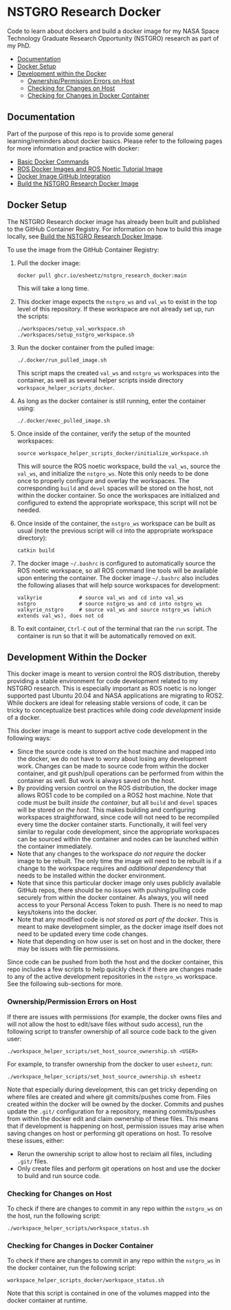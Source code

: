 # NSTGRO Research Docker

Code to learn about dockers and build a docker image for my NASA Space Technology Graduate Research Opportunity (NSTGRO) research as part of my PhD.

* [Documentation](#documentation)
* [Docker Setup](#docker-setup)
* [Development within the Docker](#development-within-the-docker)
    * [Ownership/Permission Errors on Host](#ownership/permission-errors-on-host)
    * [Checking for Changes on Host](#checking-for-changes-on-host)
    * [Checking for Changes in Docker Container](#checking-for-changes-in-docker-container)



## Documentation

Part of the purpose of this repo is to provide some general learning/reminders about docker basics.  Please refer to the following pages for more information and practice with docker:
- [Basic Docker Commands](docs/basic_docker_commands.md)
- [ROS Docker Images and ROS Noetic Tutorial Image](docs/ros_containers.md)
- [Docker Image GitHub Integration](docs/docker_image_github_integration.md)
- [Build the NSTGRO Research Docker Image](docs/build_nstgro_research_docker_image.md)



## Docker Setup

The NSTGRO Research docker image has already been built and published to the GitHub Container Registry.  For information on how to build this image locally, see [Build the NSTGRO Research Docker Image](docs/build_nstgro_research_docker_image.md).

To use the image from the GitHub Container Registry:

1.  Pull the docker image:
    ```
    docker pull ghcr.io/esheetz/nstgro_research_docker:main
    ```
    This will take a long time.

2.  This docker image expects the `nstgro_ws` and `val_ws` to exist in the top level of this repository.  If these workspace are not already set up, run the scripts:
    ```
    ./workspaces/setup_val_workspace.sh
    ./workspaces/setup_nstgro_workspace.sh
    ```

3.  Run the docker container from the pulled image:
    ```
    ./.docker/run_pulled_image.sh
    ```
    This script maps the created `val_ws` and `nstgro_ws` workspaces into the container, as well as several helper scripts inside directory `workspace_helper_scripts_docker`.

4.  As long as the docker container is still running, enter the container using:
    ```
    ./.docker/exec_pulled_image.sh
    ```

5.  Once inside of the container, verify the setup of the mounted workspaces:
    ```
    source workspace_helper_scripts_docker/initialize_workspace.sh
    ```
    This will source the ROS noetic workspace, build the `val_ws`, source the `val_ws`, and initialize the `nstgro_ws`.  Note this only needs to be done once to properly configure and overlay the workspaces.  The corresponding `build` and `devel` spaces will be stored on the host, not within the docker container.  So once the workspaces are initialized and configured to extend the appropriate workspace, this script will not be needed.

6.  Once inside of the container, the `nstgro_ws` workspace can be built as usual (note the previous script will `cd` into the appropriate workspace directory):
    ```
    catkin build
    ```

7.  The docker image `~/.bashrc` is configured to automatically source the ROS noetic workspace, so all ROS command line tools will be available upon entering the container.  The docker image `~/.bashrc` also includes the following aliases that will help source workspaces for development:
    ```
    valkyrie            # source val_ws and cd into val_ws
    nstgro              # source nstgro_ws and cd into nstgro_ws
    valkyrie_nstgro     # source val_ws and source nstgro_ws (which extends val_ws), does not cd
    ```

8.  To exit container, `Ctrl-C` out of the terminal that ran the `run` script.  The container is run so that it will be automatically removed on exit.



## Development Within the Docker

This docker image is meant to version control the ROS distribution, thereby providing a stable environment for code development related to my NSTGRO research.  This is especially important as ROS noetic is no longer supported past Ubuntu 20.04 and NASA applications are migrating to ROS2.  While dockers are ideal for releasing stable versions of code, it can be tricky to conceptualize best practices while doing _code development_ inside of a docker.

This docker image is meant to support active code development in the following ways:
*  Since the source code is stored on the host machine and mapped into the docker, we do not have to worry about losing any development work.  Changes can be made to source code from within the docker container, and git push/pull operations can be performed from within the container as well.  But work is always saved on the host.
*  By providing version control on the ROS distribution, the docker image allows ROS1 code to be compiled on a ROS2 host machine.  Note that code must be built _inside the container_, but all `build` and `devel` spaces will be stored _on the host_.  This makes building and configuring workspaces straightforward, since code will not need to be recompiled every time the docker container starts.  Functionally, it will feel very similar to regular code development, since the appropriate workspaces can be sourced within the container and nodes can be launched within the container immediately.
*  Note that any changes to the workspace _do not require_ the docker image to be rebuilt.  The only time the image will need to be rebuilt is if a change to the workspace requires and _additional dependency_ that needs to be installed within the docker environment.
*  Note that since this particular docker image only uses publicly available GitHub repos, there should be no issues with pushing/pulling code securely from within the docker container.  As always, you will need access to your Personal Access Token to push.  There is no need to map keys/tokens into the docker.
*  Note that any modified code is _not stored as part of the docker_.  This is meant to make development simpler, as the docker image itself does not need to be updated every time code changes.
*  Note that depending on how user is set on host and in the docker, there may be issues with file permissions.

Since code can be pushed from both the host and the docker container, this repo includes a few scripts to help quickly check if there are changes made to any of the active development repositories in the `nstgro_ws` workspace.  See the following sub-sections for more.



### Ownership/Permission Errors on Host

If there are issues with permissions (for example, the docker owns files and will not allow the host to edit/save files without sudo access), run the following script to transfer ownership of all source code back to the given user:
```
./workspace_helper_scripts/set_host_source_ownership.sh <USER>
```
For example, to transfer ownership from the docker to user `esheetz`, run:
```
./workspace_helper_scripts/set_host_source_ownership.sh esheetz
```

Note that especially during development, this can get tricky depending on where files are created and where git commits/pushes come from.  Files created within the docker will be owned by the docker.  Commits and pushes update the `.git/` configuration for a repository, meaning commits/pushes from within the docker edit and claim ownership of these files.  This means that if development is happening on host, permission issues may arise when saving changes on host or performing git operations on host.  To resolve these issues, either:
- Rerun the ownership script to allow host to reclaim all files, including `.git/` files.
- Only create files and perform git operations on host and use the docker to build and run source code.



### Checking for Changes on Host

To check if there are changes to commit in any repo within the `nstgro_ws` on the host, run the following script:
```
./workspace_helper_scripts/workspace_status.sh
```



### Checking for Changes in Docker Container

To check if there are changes to commit in any repo within the `nstgro_ws` in the docker container, run the following script:
```
workspace_helper_scripts_docker/workspace_status.sh
```
Note that this script is contained in one of the volumes mapped into the docker container at runtime.
